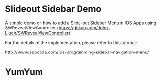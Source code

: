 Slideout Sidebar Demo
=====================

A simple demo on how to add a Slide-out Sidebar Menu in iOS Apps using SWRevealViewController (https://github.com/John-Lluch/SWRevealViewController)

For the details of the implementation, please refer to this tutorial:

http://www.appcoda.com/ios-programming-sidebar-navigation-menu/
# YumYum
